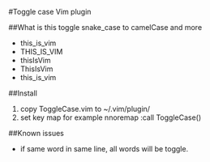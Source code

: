 #Toggle case Vim plugin

##What is this
toggle snake_case to camelCase and more

* this_is_vim
* THIS_IS_VIM
* thisIsVim
* ThisIsVim
* this_is_vim

##Install
1. copy ToggleCase.vim to ~/.vim/plugin/
2. set key map for example
    nnoremap <silent> <C-k>  :<C-u>call ToggleCase()<CR>


##Known issues
* if same word in same line, all words will be toggle.
